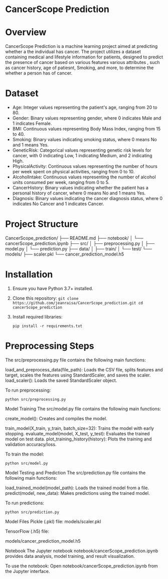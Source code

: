 # CancerScope Prediction

# Overview
CancerScope Prediction is a machine learning project aimed at predicting whether a the individual has cancer. The project utilizes a dataset containing  medical and lifestyle information for  patients, designed to predict the presence of cancer based on various features various attributes , such as cancer history, age of patiesnt, Smoking, and more, to determine the whether a person has of cancer.

# Dataset
* Age: Integer values representing the patient's age, ranging from 20 to 80.
* Gender: Binary values representing gender, where 0 indicates Male and 1 indicates Female.
* BMI: Continuous values representing Body Mass Index, ranging from 15 to 40.
* Smoking: Binary values indicating smoking status, where 0 means No and 1 means Yes.
* GeneticRisk: Categorical values representing genetic risk levels for cancer, with 0 indicating Low, 1 indicating Medium, and 2 indicating High.
* PhysicalActivity: Continuous values representing the number of hours per week spent on physical activities, ranging from 0 to 10.
* AlcoholIntake: Continuous values representing the number of alcohol units consumed per week, ranging from 0 to 5.
* CancerHistory: Binary values indicating whether the patient has a personal history of cancer, where 0 means No and 1 means Yes.
* Diagnosis: Binary values indicating the cancer diagnosis status, where 0 indicates No Cancer and 1 indicates Cancer.

# Project Structure

CancerScope_prediction/ ├── README.md ├── notebook/ │ └── cancerScope_prediction.ipynb ├── src/ │ ├── preprocessing.py │ ├── model.py │ └── prediction.py ├── data/ │ ├── train/ │ └── test/ └── models/ ├── scaler.pkl └── cancer_prediction_model.h5
    
# Installation

1. Ensure you have Python 3.7+ installed.

2. Clone this repository:
    `git clone https://github.com/jeanraisa/CancerScope_prediction.git
    cd cancerScope_prediction`

3. Install required libraries:

    `pip install -r requirements.txt`

# Preprocessing Steps
The src/preprocessing.py file contains the following main functions:

load_and_preprocess_data(file_path): Loads the CSV file, splits features and target, scales the features using StandardScaler, and saves the scaler.
load_scaler(): Loads the saved StandardScaler object.

To run preprocessing:

`python src/preprocessing.py`

Model Training
The src/model.py file contains the following main functions:

create_model(): Creates and compiles the  model.

train_model(X_train, y_train, batch_size=32): Trains the model with early stopping.
evaluate_model(model, X_test, y_test): Evaluates the trained model on test data.
plot_training_history(history): Plots the training and validation accuracy/loss.

To train the model:

`python src/model.py`

Model Testing and Prediction
The src/prediction.py file contains the following main functions:

load_trained_model(model_path): Loads the trained model from a file.
predict(model, new_data): Makes predictions using the trained model.

To run predictions:

`python src/prediction.py`

Model Files
Pickle (.pkl) file:
models/scaler.pkl

TensorFlow (.h5) file:

models/cancer_prediction_model.h5


Notebook
The Jupyter notebook notebook/cancerScope_prediction.ipynb provides data analysis, model training, and result visualization. 

To use the notebook:
Open notebook/cancerScope_prediction.ipynb from the Jupyter interface.
